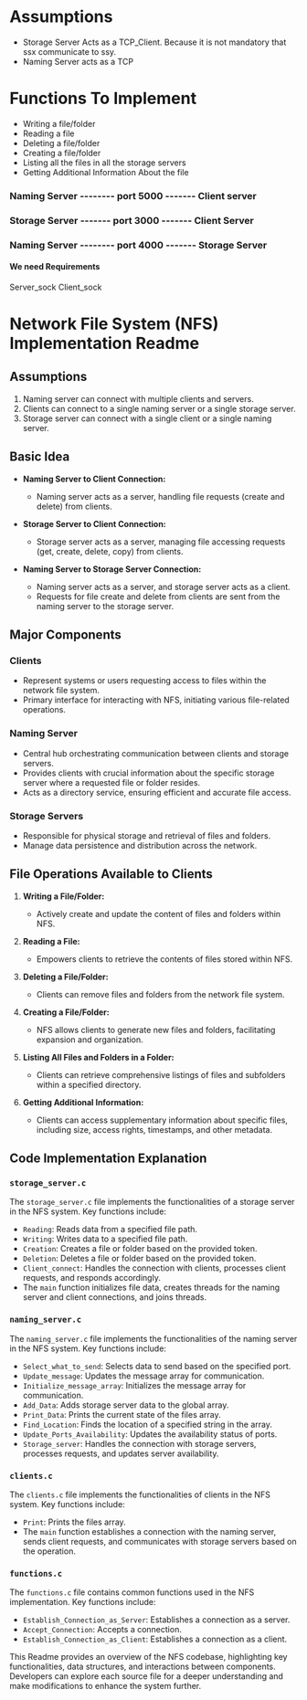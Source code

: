# Assumptions
- Storage Server Acts as a TCP_Client. Because it is not mandatory that ssx communicate to ssy.
- Naming Server acts as a TCP

# Functions To Implement
- Writing a file/folder
- Reading a file
- Deleting a file/folder
- Creating a file/folder
- Listing all the files in all the storage servers
- Getting Additional Information About the file

### Naming Server -------- port 5000 ------- Client server
### Storage Server ------- port 3000 ------- Client Server
### Naming Server -------- port 4000 ------- Storage Server

#### We need Requirements
Server_sock
Client_sock



# Network File System (NFS) Implementation Readme

## Assumptions
1. Naming server can connect with multiple clients and servers.
2. Clients can connect to a single naming server or a single storage server.
3. Storage server can connect with a single client or a single naming server.

## Basic Idea
- **Naming Server to Client Connection:**
  - Naming server acts as a server, handling file requests (create and delete) from clients.

- **Storage Server to Client Connection:**
  - Storage server acts as a server, managing file accessing requests (get, create, delete, copy) from clients.

- **Naming Server to Storage Server Connection:**
  - Naming server acts as a server, and storage server acts as a client.
  - Requests for file create and delete from clients are sent from the naming server to the storage server.

## Major Components
### Clients
- Represent systems or users requesting access to files within the network file system.
- Primary interface for interacting with NFS, initiating various file-related operations.

### Naming Server
- Central hub orchestrating communication between clients and storage servers.
- Provides clients with crucial information about the specific storage server where a requested file or folder resides.
- Acts as a directory service, ensuring efficient and accurate file access.

### Storage Servers
- Responsible for physical storage and retrieval of files and folders.
- Manage data persistence and distribution across the network.

## File Operations Available to Clients
1. **Writing a File/Folder:**
   - Actively create and update the content of files and folders within NFS.

2. **Reading a File:**
   - Empowers clients to retrieve the contents of files stored within NFS.

3. **Deleting a File/Folder:**
   - Clients can remove files and folders from the network file system.

4. **Creating a File/Folder:**
   - NFS allows clients to generate new files and folders, facilitating expansion and organization.

5. **Listing All Files and Folders in a Folder:**
   - Clients can retrieve comprehensive listings of files and subfolders within a specified directory.

6. **Getting Additional Information:**
   - Clients can access supplementary information about specific files, including size, access rights, timestamps, and other metadata.

## Code Implementation Explanation

### `storage_server.c`
The `storage_server.c` file implements the functionalities of a storage server in the NFS system. Key functions include:
- `Reading`: Reads data from a specified file path.
- `Writing`: Writes data to a specified file path.
- `Creation`: Creates a file or folder based on the provided token.
- `Deletion`: Deletes a file or folder based on the provided token.
- `Client_connect`: Handles the connection with clients, processes client requests, and responds accordingly.
- The `main` function initializes file data, creates threads for the naming server and client connections, and joins threads.

### `naming_server.c`
The `naming_server.c` file implements the functionalities of the naming server in the NFS system. Key functions include:
- `Select_what_to_send`: Selects data to send based on the specified port.
- `Update_message`: Updates the message array for communication.
- `Initialize_message_array`: Initializes the message array for communication.
- `Add_Data`: Adds storage server data to the global array.
- `Print_Data`: Prints the current state of the files array.
- `Find_Location`: Finds the location of a specified string in the array.
- `Update_Ports_Availability`: Updates the availability status of ports.
- `Storage_server`: Handles the connection with storage servers, processes requests, and updates server availability.

### `clients.c`
The `clients.c` file implements the functionalities of clients in the NFS system. Key functions include:
- `Print`: Prints the files array.
- The `main` function establishes a connection with the naming server, sends client requests, and communicates with storage servers based on the operation.

### `functions.c`
The `functions.c` file contains common functions used in the NFS implementation. Key functions include:
- `Establish_Connection_as_Server`: Establishes a connection as a server.
- `Accept_Connection`: Accepts a connection.
- `Establish_Connection_as_Client`: Establishes a connection as a client.

This Readme provides an overview of the NFS codebase, highlighting key functionalities, data structures, and interactions between components. Developers can explore each source file for a deeper understanding and make modifications to enhance the system further.
